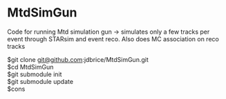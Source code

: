 # MtdSimGun
Code for running Mtd simulation gun -> simulates only a few tracks per event through STARsim and event reco. Also does MC association on reco tracks


$git clone git@github.com:jdbrice/MtdSimGun.git  
$cd MtdSimGun  
$git submodule init  
$git submodule update  
$cons  
